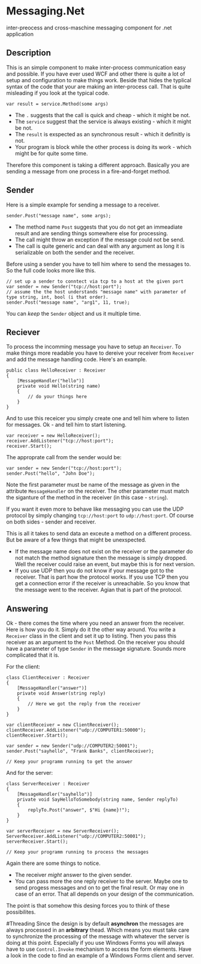 # Messaging.Net
inter-preocess and cross-maschine messaging component for .net application

## Description
This is an simple component to make inter-process communication easy and possible. If you have ever used WCF and other there is quite a lot of setup and configuration to make things work. Beside that hides the typlical syntax of the code that your are making an inter-process call. That is quite misleading if you look at the typical code.

    var result = service.Method(some args)
  
* The `.` suggests that the call is quick and cheap - which it might be not.
* The `service` suggest that the service is always existing - which it might be not.
* The `result` is exspected as an synchronous result - which it definitly is not. 
* Your program is block while the other process is doing its work - which might be for quite some time.

Therefore this component is taking a different approach. Basically you are sending a message from one process in a fire-and-forget method. 

## Sender
Here is a simple example for sending a message to a receiver.

    sender.Post("message name", some args);
    
* The method name `Post` suggests that you do not get an immeadiate result and are sending things somewhere else for processing.
* The call might throw an exception if the message could not be send.
* The call is quite generic and can deal with any argument as long it is serializable on both the sender and the receiver.

Before using a sender you have to tell him where to send the messages to. So the full code looks more like this.

    // set up a sender to conntect via tcp to a host at the given port
    var sender = new Sender("tcp://host:port");
    // assume the the host understands "message name" with parameter of type string, int, bool (i that order).
    sender.Post("message name", "arg1", 11, true);

You can *keep* the `Sender` object and us it multiple time.

## Reciever
To process the incomming message you have to setup an `Receiver`. To make things more readable you have to dereive your receiver from `Receiver` and add the message handling code. Here's an example.

    public class HelloReceiver : Receiver
    {
        [MessageHandler("hello")]
        private void Hello(string name)
        {
            // do your things here
        }
    }
    
And to use this receicer you simply create one and tell him where to listen for messages. Ok - and tell him to start listening.

    var receiver = new HelloReceiver();
    receiver.AddListener("tcp://host:port");
    receiver.Start();
    
The approprate call from the sender would be:

    var sender = new Sender("tcp://host:port");
    sender.Post("hello", "John Doe");
    
Note the first parameter must be name of the message as given in the attribute `MessageHandler` on the receiver. The other parameter must match the siganture of the method in the receiver (in this case - `string`).

If you want it even more to behave like messaging you can use the UDP protocol by simply changing `tcp://host:port` to `udp://host:port`. Of course on both sides - sender and receiver.

This is all it takes to send data an exceute a method on a different process. But be aware of a few things that might be unexspected.
* If the message name does not exist on the receiver or the parameter do not match the method signature then the message is simply dropped. Well the receiver could raise an event, but maybe this is for next version.
* If you use UDP then you do not know if your message got to the receiver. That is part how the protocol works. If you use TCP then you get a connection error if the receiver is unreachable. So you know that the message went to the receiver. Agian that is part of the protocol.
## Answering
Ok - there comes the time where you need an answer from the receiver. Here is how you do it.
Simply do it the other way around. You write a `Receiver` class in the client and set it up to listing. Then you pass this receiver as an argument to the `Post` Method. On the receiver you should have a parameter of type `Sender` in the message signature. Sounds more complicated that it is.

For the client:
    
    class ClientReceiver : Receiver
    {
        [MessageHandler("answer")]
        private void Answer(string reply)
        {
            // Here we got the reply from the receiver
        }
    }
    
    var clientReceiver = new ClientReceiver();
    clientReceiver.AddListener("udp://COMPUTER1:50000");
    clientReceiver.Start();
    
    var sender = new Sender("udp://COMPUTER2:50001");
    sender.Post("sayhello", "Frank Banks", clientReceiver);
    
    // Keep your programm running to get the answer
    
And for the server:    
    
    class ServerReceiver : Receiver
    {
        [MessageHandler("sayhello")]
        private void SayHelloToSomebody(string name, Sender replyTo)
        {
            replyTo.Post("answer", $"Hi {name}!");
        }
    }
    
    var serverReceiver = new ServerReceiver();
    ServerReceiver.AddListener("udp://COMPUTER2:50001");
    serverReceiver.Start();
    
    // Keep your programm running to process the messages

Again there are some things to notice.
* The receiver *might* answer to the given sender.
* You can pass more the one reply receiver to the server. Maybe one to send progess messages and on to get the final result. Or may one in case of an error. That all depends on your design of the communication.

The point is that somehow this desing forces you to think of these possibilites.

#Threading
Since the design is by default **asynchron** the messages are always processed in an **arbitrary** thead. Which means you must take care to synchronize the processing of the message with whatever the server is doing at this point. Especially if you use Windows Forms you will always have to use `Control.Invoke` mechanism to access the form elements. Have a look in the code to find an example of a Windows Forms client and server.
    
